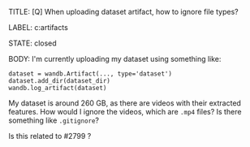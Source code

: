 TITLE:
[Q] When uploading dataset artifact, how to ignore file types?

LABEL:
c:artifacts

STATE:
closed

BODY:
I'm currently uploading my dataset using something like:
```
dataset = wandb.Artifact(..., type='dataset')
dataset.add_dir(dataset_dir)
wandb.log_artifact(dataset)
```

My dataset is around 260 GB, as there are videos with their extracted features. How would I ignore the videos, which are `.mp4` files? Is there something like `.gitignore`?

Is this related to #2799 ?


